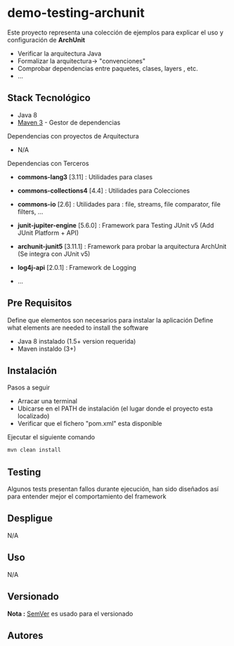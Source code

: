 # demo-testing-archunit

Este proyecto representa una colección de ejemplos para explicar el uso y configuración de **ArchUnit**

* Verificar la arquitectura Java
* Formalizar la arquitectura-> "convenciones"
* Comprobar dependencias entre paquetes, clases, layers , etc.
* ...



## Stack Tecnológico

* Java 8
* [Maven 3](https://maven.apache.org/) - Gestor de dependencias

Dependencias con proyectos de Arquitectura

* N/A

Dependencias con Terceros

* **commons-lang3** [3.11] : Utilidades para clases
* **commons-collections4** [4.4] : Utilidades para Colecciones
* **commons-io** [2.6] : Utilidades para : file, streams, file comparator, file filters, ...

* **junit-jupiter-engine** [5.6.0] : Framework para Testing JUnit v5 (Add JUnit Platform + API) 

* **archunit-junit5** [3.11.1] : Framework para probar la arquitectura ArchUnit (Se integra con JUnit v5)
* **log4j-api** [2.0.1] : Framework de Logging
* ...



## Pre Requisitos

Define que elementos son necesarios para instalar la aplicación
Define what elements are needed to install the software

* Java 8 instalado (1.5+ version requerida)
* Maven instaldo  (3+)





## Instalación

Pasos a seguir

* Arracar una terminal
* Ubicarse en el PATH de instalación  (el lugar donde el proyecto esta localizado)
* Verificar que el fichero "pom.xml" esta disponible

Ejecutar el siguiente comando

```bash
mvn clean install
```






## Testing


Algunos tests presentan fallos durante ejecución, han sido diseñados así para entender mejor el comportamiento del framework




## Despligue

N/A





## Uso

N/A





## Versionado

**Nota :** [SemVer](http://semver.org/) es usado para el versionado






## Autores

